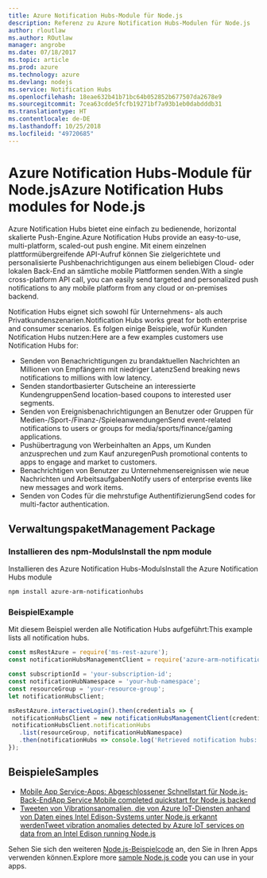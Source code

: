 ```yaml
---
title: Azure Notification Hubs-Module für Node.js
description: Referenz zu Azure Notification Hubs-Modulen für Node.js
author: rloutlaw
ms.author: ROutlaw
manager: angrobe
ms.date: 07/18/2017
ms.topic: article
ms.prod: azure
ms.technology: azure
ms.devlang: nodejs
ms.service: Notification Hubs
ms.openlocfilehash: 18eae632b41b71bc64b052852b677507da2678e9
ms.sourcegitcommit: 7cea63cdde5fcfb19271bf7a93b1eb0dabdddb31
ms.translationtype: HT
ms.contentlocale: de-DE
ms.lasthandoff: 10/25/2018
ms.locfileid: "49720685"
---
```

# <a name="azure-notification-hubs-modules-for-nodejs"></a><span data-ttu-id="dbc56-103">Azure Notification Hubs-Module für Node.js</span><span class="sxs-lookup"><span data-stu-id="dbc56-103">Azure Notification Hubs modules for Node.js</span></span>

<span data-ttu-id="dbc56-104">Azure Notification Hubs bietet eine einfach zu bedienende, horizontal skalierte Push-Engine.</span><span class="sxs-lookup"><span data-stu-id="dbc56-104">Azure Notification Hubs provide an easy-to-use, multi-platform, scaled-out push engine.</span></span> <span data-ttu-id="dbc56-105">Mit einem einzelnen plattformübergreifende API-Aufruf können Sie zielgerichtete und personalisierte Pushbenachrichtigungen aus einem beliebigen Cloud- oder lokalen Back-End an sämtliche mobile Plattformen senden.</span><span class="sxs-lookup"><span data-stu-id="dbc56-105">With a single cross-platform API call, you can easily send targeted and personalized push notifications to any mobile platform from any cloud or on-premises backend.</span></span>

<span data-ttu-id="dbc56-106">Notification Hubs eignet sich sowohl für Unternehmens- als auch Privatkundenszenarien.</span><span class="sxs-lookup"><span data-stu-id="dbc56-106">Notification Hubs works great for both enterprise and consumer scenarios.</span></span> <span data-ttu-id="dbc56-107">Es folgen einige Beispiele, wofür Kunden Notification Hubs nutzen:</span><span class="sxs-lookup"><span data-stu-id="dbc56-107">Here are a few examples customers use Notification Hubs for:</span></span>
- <span data-ttu-id="dbc56-108">Senden von Benachrichtigungen zu brandaktuellen Nachrichten an Millionen von Empfängern mit niedriger Latenz</span><span class="sxs-lookup"><span data-stu-id="dbc56-108">Send breaking news notifications to millions with low latency.</span></span>
- <span data-ttu-id="dbc56-109">Senden standortbasierter Gutscheine an interessierte Kundengruppen</span><span class="sxs-lookup"><span data-stu-id="dbc56-109">Send location-based coupons to interested user segments.</span></span>
- <span data-ttu-id="dbc56-110">Senden von Ereignisbenachrichtigungen an Benutzer oder Gruppen für Medien-/Sport-/Finanz-/Spieleanwendungen</span><span class="sxs-lookup"><span data-stu-id="dbc56-110">Send event-related notifications to users or groups for media/sports/finance/gaming applications.</span></span>
- <span data-ttu-id="dbc56-111">Pushübertragung von Werbeinhalten an Apps, um Kunden anzusprechen und zum Kauf anzuregen</span><span class="sxs-lookup"><span data-stu-id="dbc56-111">Push promotional contents to apps to engage and market to customers.</span></span>
- <span data-ttu-id="dbc56-112">Benachrichtigen von Benutzer zu Unternehmensereignissen wie neue Nachrichten und Arbeitsaufgaben</span><span class="sxs-lookup"><span data-stu-id="dbc56-112">Notify users of enterprise events like new messages and work items.</span></span>
- <span data-ttu-id="dbc56-113">Senden von Codes für die mehrstufige Authentifizierung</span><span class="sxs-lookup"><span data-stu-id="dbc56-113">Send codes for multi-factor authentication.</span></span>

## <a name="management-package"></a><span data-ttu-id="dbc56-114">Verwaltungspaket</span><span class="sxs-lookup"><span data-stu-id="dbc56-114">Management Package</span></span>

### <a name="install-the-npm-module"></a><span data-ttu-id="dbc56-115">Installieren des npm-Moduls</span><span class="sxs-lookup"><span data-stu-id="dbc56-115">Install the npm module</span></span>

<span data-ttu-id="dbc56-116">Installieren des Azure Notification Hubs-Moduls</span><span class="sxs-lookup"><span data-stu-id="dbc56-116">Install the Azure Notification Hubs module</span></span> 

```bash
npm install azure-arm-notificationhubs
```

### <a name="example"></a><span data-ttu-id="dbc56-117">Beispiel</span><span class="sxs-lookup"><span data-stu-id="dbc56-117">Example</span></span>

<span data-ttu-id="dbc56-118">Mit diesem Beispiel werden alle Notification Hubs aufgeführt:</span><span class="sxs-lookup"><span data-stu-id="dbc56-118">This example lists all notification hubs.</span></span>

 ```javascript
const msRestAzure = require('ms-rest-azure');
const notificationHubsManagementClient = require('azure-arm-notificationhubs');

const subscriptionId = 'your-subscription-id';
const notificationHubNamespace = 'your-hub-namespace';
const resourceGroup = 'your-resource-group';
let notificationHubsClient;

msRestAzure.interactiveLogin().then(credentials => {
  notificationHubsClient = new notificationHubsManagementClient(credentials, subscriptionId);
  notificationHubsClient.notificationHubs
    .list(resourceGroup, notificationHubNamespace)
    .then(notificationHubs => console.log('Retrieved notification hubs: ', notificationHubs));
});
```

## <a name="samples"></a><span data-ttu-id="dbc56-119">Beispiele</span><span class="sxs-lookup"><span data-stu-id="dbc56-119">Samples</span></span>

* [<span data-ttu-id="dbc56-120">Mobile App Service-Apps: Abgeschlossener Schnellstart für Node.js-Back-End</span><span class="sxs-lookup"><span data-stu-id="dbc56-120">App Service Mobile completed quickstart for Node.js backend</span></span>](https://azure.microsoft.com/resources/samples/app-service-mobile-nodejs-backend-quickstart/)
* [<span data-ttu-id="dbc56-121">Tweeten von Vibrationsanomalien, die von Azure IoT-Diensten anhand von Daten eines Intel Edison-Systems unter Node.js erkannt werden</span><span class="sxs-lookup"><span data-stu-id="dbc56-121">Tweet vibration anomalies detected by Azure IoT services on data from an Intel Edison running Node.js</span></span>](https://azure.microsoft.com/resources/samples/iot-hub-nodejs-intel-edison-vibration-anomaly-detection/)

<span data-ttu-id="dbc56-122">Sehen Sie sich den weiteren [Node.js-Beispielcode](https://azure.microsoft.com/resources/samples/?platform=nodejs) an, den Sie in Ihren Apps verwenden können.</span><span class="sxs-lookup"><span data-stu-id="dbc56-122">Explore more [sample Node.js code](https://azure.microsoft.com/resources/samples/?platform=nodejs) you can use in your apps.</span></span>
